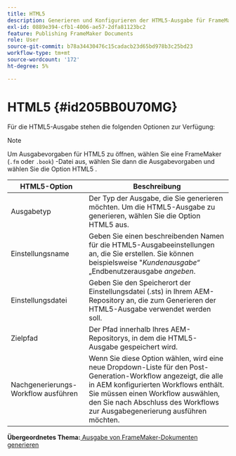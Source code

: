 ```yaml
---
title: HTML5
description: Generieren und Konfigurieren der HTML5-Ausgabe für FrameMaker-Dokumente in AEM Guides.
exl-id: 0889e394-cfb1-4006-ae57-2dfa81123bc2
feature: Publishing FrameMaker Documents
role: User
source-git-commit: b78a34430476c15cadacb23d65bd978b3c25bd23
workflow-type: tm+mt
source-wordcount: '172'
ht-degree: 5%

---
```


# HTML5 {#id205BB0U70MG}

Für die HTML5-Ausgabe stehen die folgenden Optionen zur Verfügung:

>[!NOTE]
>
> Um Ausgabevorgaben für HTML5 zu öffnen, wählen Sie eine FrameMaker \(`.fm` oder `.book`\) -Datei aus, wählen Sie dann die Ausgabevorgaben und wählen Sie die Option HTML5 .

| HTML5-Option | Beschreibung |
|------------|-----------|
| Ausgabetyp | Der Typ der Ausgabe, die Sie generieren möchten. Um die HTML5-Ausgabe zu generieren, wählen Sie die Option HTML5 aus. |
| Einstellungsname | Geben Sie einen beschreibenden Namen für die HTML5-Ausgabeeinstellungen an, die Sie erstellen. Sie können beispielsweise &quot;*Kundenausgabe“* „Endbenutzerausgabe *angeben*. |
| Einstellungsdatei | Geben Sie den Speicherort der Einstellungsdatei \(.sts\) in Ihrem AEM-Repository an, die zum Generieren der HTML5-Ausgabe verwendet werden soll. |
| Zielpfad | Der Pfad innerhalb Ihres AEM-Repositorys, in dem die HTML5-Ausgabe gespeichert wird. |
| Nachgenerierungs-Workflow ausführen | Wenn Sie diese Option wählen, wird eine neue Dropdown-Liste für den Post-Generation-Workflow angezeigt, die alle in AEM konfigurierten Workflows enthält. Sie müssen einen Workflow auswählen, den Sie nach Abschluss des Workflows zur Ausgabegenerierung ausführen möchten. |

**Übergeordnetes Thema:**&#x200B;[ Ausgabe von FrameMaker-Dokumenten generieren](fm-output-generatation.md)
